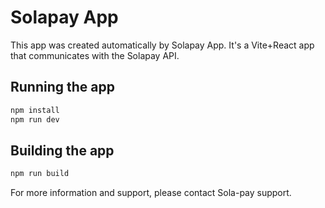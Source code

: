 # Solapay App


This app was created automatically by Solapay App.
It's a Vite+React app that communicates with the Solapay API.

## Running the app

```bash
npm install
npm run dev
```

## Building the app

```bash
npm run build
```

For more information and support, please contact Sola-pay support.